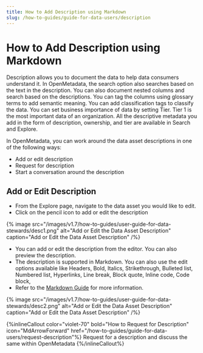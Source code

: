 ```yaml
---
title: How to Add Description using Markdown
slug: /how-to-guides/guide-for-data-users/description
---
```


# How to Add Description using Markdown

Description allows you to document the data to help data consumers understand it. In OpenMetadata, the search option also searches based on the text in the description. You can also document nested columns and search based on the descriptions. You can tag the columns using glossary terms to add semantic meaning. You can add classification tags to classify the data. You can set business importance of data by setting Tier. Tier 1 is the most important data of an organization. All the descriptive metadata you add in the form of description, ownership, and tier are available in Search and Explore.

In OpenMetadata, you can work around the data asset descriptions in one of the following ways:
- Add or edit description
- Request for description
- Start a conversation around the description

## Add or Edit Description
- From the Explore page, navigate to the data asset you would like to edit.
- Click on the pencil icon to add or edit the description

{% image
src="/images/v1.7/how-to-guides/user-guide-for-data-stewards/desc1.png"
alt="Add or Edit the Data Asset Description"
caption="Add or Edit the Data Asset Description"
/%}

- You can add or edit the description from the editor. You can also preview the description.
- The description is supported in Markdown. You can also use the edit options available like Headers, Bold, Italics, Strikethrough, Bulleted list, Numbered list, Hyperlinks, Line break, Block quote, Inline code, Code block,
- Refer to the [Markdown Guide](https://www.markdownguide.org/cheat-sheet/) for more information.

{% image
src="/images/v1.7/how-to-guides/user-guide-for-data-stewards/desc2.png"
alt="Add or Edit the Data Asset Description"
caption="Add or Edit the Data Asset Description"
/%}

{%inlineCallout
  color="violet-70"
  bold="How to Request for Description"
  icon="MdArrowForward"
  href="/how-to-guides/guide-for-data-users/request-description"%}
  Request for a description and discuss the same within OpenMetadata
{%/inlineCallout%}